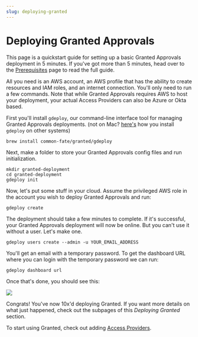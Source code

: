 ```yaml
---
slug: deploying-granted
---
```


# Deploying Granted Approvals

This page is a quickstart guide for setting up a basic Granted Approvals deployment in 5 minutes. If you've got more than 5 minutes, head over to the [Prerequisites](/granted-approvals/deploying-granted/prerequisites) page to read the full guide.

All you need is an AWS account, an AWS profile that has the ability to create resources and IAM roles, and an internet connection. You'll only need to run a few commands. Note that while Granted Approvals requires AWS to host your deployment, your actual Access Providers can also be Azure or Okta based.

First you'll install `gdeploy`, our command-line interface tool for managing Granted Approvals deployments. (not on Mac? [here's](/granted-approvals/deploying-granted/setup#installing-gdeploy) how you install `gdeploy` on other systems)

```
brew install common-fate/granted/gdeploy
```

Next, make a folder to store your Granted Approvals config files and run initialization.

```
mkdir granted-deployment
cd granted-deployment
gdeploy init
```

Now, let's put some stuff in your cloud. Assume the privileged AWS role in the account you wish to deploy Granted Approvals and run:

```
gdeploy create
```

The deployment should take a few minutes to complete. If it's successful, your Granted Approvals deployment will now be online. But you can't use it without a user. Let's make one.

```
gdeploy users create --admin -u YOUR_EMAIL_ADDRESS
```

You'll get an email with a temporary password. To get the dashboard URL where you can login with the temporary password we can run:

```
gdeploy dashboard url
```

Once that's done, you should see this:

![](/img/approvals-getting-started/02-home.png)

Congrats! You've now 10x'd deploying Granted. If you want more details on what just happened, check out the subpages of this _Deploying Granted_ section.

To start using Granted, check out adding [Access Providers](/granted-approvals/providers/access-providers).
